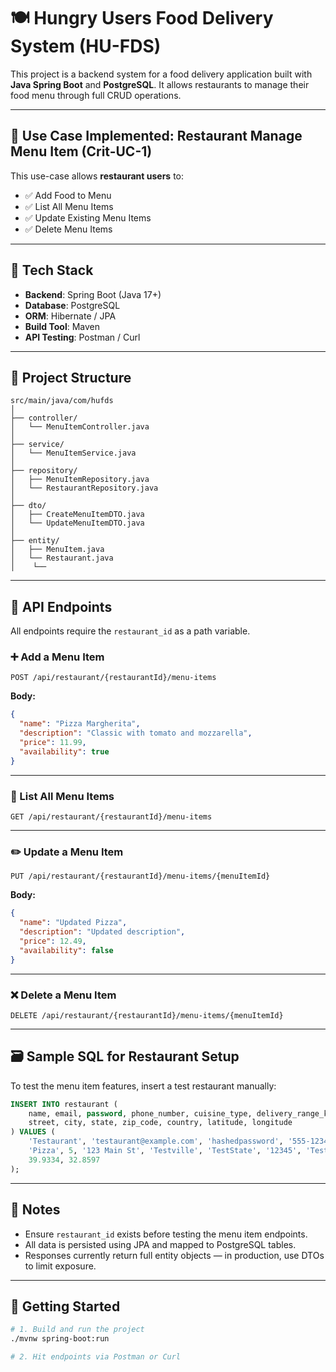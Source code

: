 # 🍽️ Hungry Users Food Delivery System (HU-FDS)

This project is a backend system for a food delivery application built with **Java Spring Boot** and **PostgreSQL**. It allows restaurants to manage their food menu through full CRUD operations.

---

## 🔧 Use Case Implemented: Restaurant Manage Menu Item (Crit-UC-1)

This use-case allows **restaurant users** to:

- ✅ Add Food to Menu
- ✅ List All Menu Items
- ✅ Update Existing Menu Items
- ✅ Delete Menu Items

---

## 🧩 Tech Stack

- **Backend**: Spring Boot (Java 17+)
- **Database**: PostgreSQL
- **ORM**: Hibernate / JPA
- **Build Tool**: Maven
- **API Testing**: Postman / Curl

---

## 📂 Project Structure

```plaintext
src/main/java/com/hufds
│
├── controller/
│   └── MenuItemController.java
│
├── service/
│   └── MenuItemService.java
│
├── repository/
│   ├── MenuItemRepository.java
│   └── RestaurantRepository.java
│
├── dto/
│   ├── CreateMenuItemDTO.java
│   └── UpdateMenuItemDTO.java
│
├── entity/
│   ├── MenuItem.java
│   └── Restaurant.java
│    └── 
```

---

## 🔗 API Endpoints

All endpoints require the `restaurant_id` as a path variable.

### ➕ Add a Menu Item
```http
POST /api/restaurant/{restaurantId}/menu-items
```
**Body:**
```json
{
  "name": "Pizza Margherita",
  "description": "Classic with tomato and mozzarella",
  "price": 11.99,
  "availability": true
}
```

---

### 📄 List All Menu Items
```http
GET /api/restaurant/{restaurantId}/menu-items
```

---

### ✏️ Update a Menu Item
```http
PUT /api/restaurant/{restaurantId}/menu-items/{menuItemId}
```
**Body:**
```json
{
  "name": "Updated Pizza",
  "description": "Updated description",
  "price": 12.49,
  "availability": false
}
```

---

### ❌ Delete a Menu Item
```http
DELETE /api/restaurant/{restaurantId}/menu-items/{menuItemId}
```

---

## 🗃️ Sample SQL for Restaurant Setup

To test the menu item features, insert a test restaurant manually:

```sql
INSERT INTO restaurant (
    name, email, password, phone_number, cuisine_type, delivery_range_km,
    street, city, state, zip_code, country, latitude, longitude
) VALUES (
    'Testaurant', 'testaurant@example.com', 'hashedpassword', '555-1234',
    'Pizza', 5, '123 Main St', 'Testville', 'TestState', '12345', 'Testland',
    39.9334, 32.8597
);
```

---

## 📌 Notes

- Ensure `restaurant_id` exists before testing the menu item endpoints.
- All data is persisted using JPA and mapped to PostgreSQL tables.
- Responses currently return full entity objects — in production, use DTOs to limit exposure.

---

## 🚀 Getting Started

```bash
# 1. Build and run the project
./mvnw spring-boot:run

# 2. Hit endpoints via Postman or Curl
```

